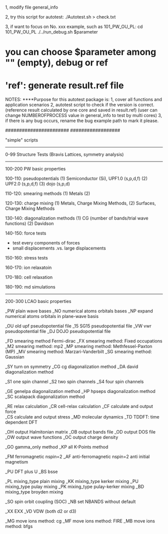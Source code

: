 1, modify file general_info

2, try this script for autotest:
./Autotest.sh > check.txt 

3, if want to focus on No. xxx example, such as 101_PW_OU_PL:
cd 101_PW_OU_PL
./../run_debug.sh $parameter
# you can choose $parameter among "" (empty), debug or ref
# 'ref': generate result.ref file 


NOTES:
****Purpose for this autotest package is:
1,  cover all functions and application scenarios
2,  autotest script to check if the version is correct. 
    (reference result calculated by one core and saved in result.ref)
    (user can change NUMBEROFPROCESS value in general_info to test by multi cores)
3,  if there is any bug occurs, rename the bug example path to mark it please.

#######################
##################

"simple" scripts 

-------------------------------------------------------------
0-99 Structure Tests (Bravis Lattices, symmetry analysis) 


-------------------------------------------------------------
100-200 PW basic properties

100-110: pseudopotentials
(1) Semiconductor (Si), UPF1.0 (s,p,d,f)
(2) UPF2.0 (s,p,d,f)
(3) dojo (s,p,d)

110-120: smearing methods
(1) Metals
(2)  

120-130: charge mixing
(1) Metals, Charge Mixing Methods,
(2) Surfaces, Charge Mixing Methods 

130-140: diagonalization methods
(1) CG (number of bands/trial wave functions)
(2) Davidson

140-150: force tests 
* test every components of forces
* small displacements .vs. large displacements

150-160: stress tests

160-170: ion relaxatoin

170-180: cell relaxation

180-190: md simulations

-------------------------------------------------------------
200-300 LCAO basic properties

_PW    plain wave bases
_NO    numerical atoms orbitals bases
_NP    expand numerical atoms orbitals in plane-wave basis

_OU    old upf pseudopotential file
_15    SG15 pseudopotential file
_VW    vwr pseudopotential file
_DJ    DOJO pseudopotential file

_FD    smearing method Fermi-dirac 
_FX    smearing method: Fixed occupations 
_M2    smearing method: mp2
_MP    smearing method: Methfessel-Paxton (MP)
_MV    smearing method: Marzari-Vanderbilt
_SG    smearing method: Gaussian

_SY    turn on symmetry
_CG    cg diagonalization method
_DA    david diagonalization method

_S1    one spin channel
_S2    two spin channels
_S4    four spin channels

_GE    genelpa diagonalization method
_HP    hpseps  diagonalization method
_SC    scalapack diagonalization method

_RE    relax calculation
_CR    cell-relax calculation
_CF    calculate and output force     
_CS    calculate and output stress
_MD    molecular dynamics
_TD    TDDFT: time dependent DFT

_OH    output Halmitonian matrix
_OB    output bands file
_OD    output DOS file
_OW    output wave functions
_OC    output charge density

_GO    gamma_only method 
_KP    all K-Points method

_FM    ferromagnetic nspin=2 
_AF    anti-ferromagnetic nspin=2 anti initial magnetism

_PU    DFT plus U 
_BS    bsse 

_PL    mixing_type plain mixing
_KK    mixing_type kerker mixing
_PU    mixing_type pulay mixing
_PK    mixing_type pulay-kerker mixing
_BD    mixing_type broyden mixing

_SO    spin orbit coupling (SOC) 
_NB    set NBANDS without default

_XX    EXX
_VD    VDW (both d2 or d3)

_MG    move ions method: cg
_MF    move ions method: FIRE
_MB    move ions method: bfgs
